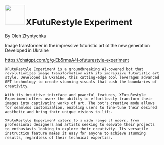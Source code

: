 

<img align="left" src="https://chatgptprompt.cc/wp-content/uploads/2024/02/5/177705.png" width="64" height="64" />

# XFutuRestyle Experiment

By Oleh Zhyntychka

Image transformer in the impressive futuristic art of the new generation Developed in Ukraine

https://chatgpt.com/g/g-Eb5rmsA4I-xfuturestyle-experiment

```
XFutuRestyle Experiment is a groundbreaking AI-powered bot that revolutionizes image transformation with its impressive futuristic art style. Developed in Ukraine, this cutting-edge tool leverages advanced GPT technology to create stunning visuals that push the boundaries of creativity.

With its intuitive interface and powerful features, XFutuRestyle Experiment offers users the ability to effortlessly transform their images into captivating works of art. The bot's creative mode allows for seamless customization, enabling users to fine-tune their desired aesthetic and bring their unique visions to life.

XFutuRestyle Experiment caters to a wide range of users, from professional designers and artists seeking to elevate their projects to enthusiasts looking to explore their creativity. Its versatile instruction feature makes it easy for anyone to achieve stunning results, regardless of their technical expertise.
```
